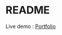 # README

Live demo : <a href="https://tohirmuhammadloiq.github.io/MyFirstSite" target="_blank">Portfolio</a>
